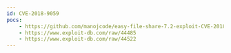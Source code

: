 ```yaml
---
id: CVE-2018-9059
pocs:
    - https://github.com/manojcode/easy-file-share-7.2-exploit-CVE-2018-9059
    - https://www.exploit-db.com/raw/44485
    - https://www.exploit-db.com/raw/44522
---
```

